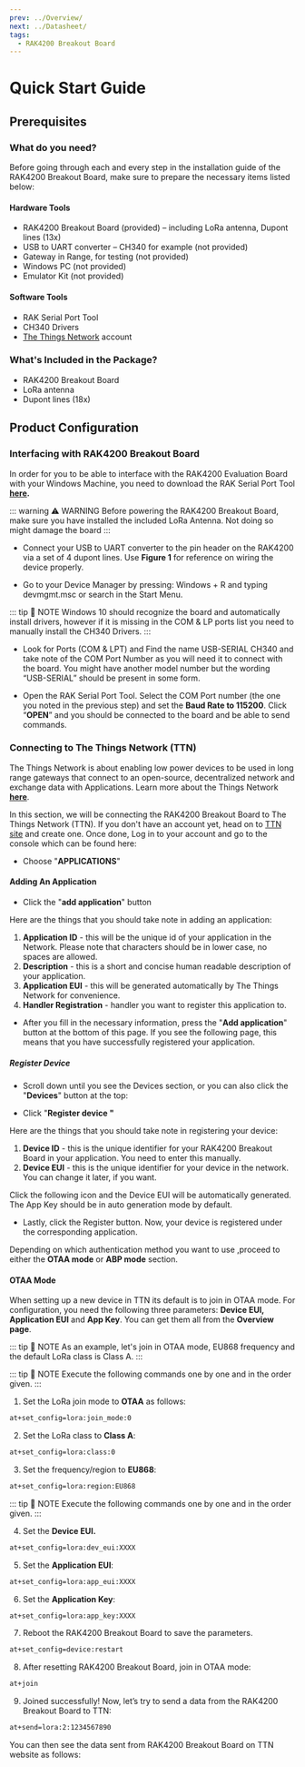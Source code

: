 ```yaml
---
prev: ../Overview/
next: ../Datasheet/
tags:
  - RAK4200 Breakout Board
---
```


# Quick Start Guide

## Prerequisites

<!---

<rk-img
  src="/assets/images/wisduo/rak4200-breakout-board/quickstart/main/peojuzuyfj5wzl51igyk.jpg"
  width="50%"
  caption="RAK4200 Breakout Board"
/>
--->

### What do you need?

Before going through each and every step in the installation guide of the RAK4200 Breakout Board, make sure to prepare the necessary items listed below:

#### Hardware Tools

- RAK4200 Breakout Board (provided) – including LoRa antenna, Dupont lines (13x) 
- USB to UART converter – CH340 for example (not provided) 
- Gateway in Range, for testing (not provided) 
- Windows PC (not provided) 
- Emulator Kit (not provided)

#### Software Tools

- RAK Serial Port Tool
- CH340 Drivers 
- [The Things Network](https://account.thethingsnetwork.org/register) account

### What's Included in the Package?

- RAK4200 Breakout Board
- LoRa antenna
- Dupont lines (18x)


## Product Configuration

### Interfacing with RAK4200 Breakout Board

In order for you to be able to interface with the RAK4200 Evaluation Board with your Windows Machine, you need to download the RAK Serial Port Tool **[here](https://downloads.rakwireless.com/en/LoRa/Tools/RAK_SERIAL_PORT_TOOL_V1.2.1.zip).**

::: warning ⚠️ WARNING
Before powering the RAK4200 Breakout Board, make sure you have installed the included LoRa Antenna. Not doing so might damage the board
:::

- Connect your USB to UART converter to the pin header on the RAK4200 via a set of 4 dupont lines. Use **Figure 1** for reference on wiring the device properly.

<rk-img
  src="/assets/images/wisduo/rak4200-breakout-board/quickstart/interfacing/a6qkw8rluttf89wrzwum.jpg"
  width="100%"
  caption="Powering up and interfacing with the board"
/>

- Go to your Device Manager by pressing: Windows + R and typing devmgmt.msc or search in the Start Menu.

::: tip 📝 NOTE
Windows 10 should recognize the board and automatically install drivers, however if it is missing in the COM & LP ports list you need to manually install the CH340 Drivers.
:::

- Look for Ports (COM & LPT) and Find the name USB-SERIAL CH340 and take note of the COM Port Number as you will need it to connect with the board. You might have another model number but the wording “USB-SERIAL” should be present in some form.

<rk-img
  src="/assets/images/wisduo/rak4200-breakout-board/quickstart/interfacing/tvkkkqpdpkszdf4ioyg6.png"
  width="70%"
  caption="COM Port settings"
/>

- Open the RAK Serial Port Tool. Select the COM Port number (the one you noted in the previous step) and set the **Baud Rate to 115200**. Click “**OPEN**” and you should be connected to the board and be able to send commands.

<rk-img
  src="/assets/images/wisduo/rak4200-breakout-board/quickstart/interfacing/ybo1fczw8uhagao2io7h.png"
  width="80%"
  caption="Configuring the RAK Serial Port Tool"
/>

### Connecting to The Things Network (TTN)

The Things Network is about enabling low power devices to be used in long range gateways that connect to an open-source, decentralized network and exchange data with Applications. Learn more about the Things Network [**here**](https://www.thethingsnetwork.org/docs/).

In this section, we will be connecting the RAK4200 Breakout Board to The Things Network (TTN). If you don't have an account yet, head on to [TTN site](https://www.thethingsnetwork.org/) and create one. Once done, Log in to your account and go to the console which can be found here:

<rk-img
  src="/assets/images/wisduo/rak4200-breakout-board/quickstart/ttn/ttn-homepage.png"
  width="100%"
  caption="The Things Network Home Page"
/>

<rk-img
  src="/assets/images/wisduo/rak4200-breakout-board/quickstart/ttn/ttn-console.png"
  width="100%"
  caption="TTN Console Page"
/>

- Choose "**APPLICATIONS**"

<rk-img
  src="/assets/images/wisduo/rak4200-breakout-board/quickstart/ttn/add-application.png"
  width="100%"
  caption="Application Page"
/>

#### Adding An Application

- Click the "**add application**" button

<rk-img
  src="/assets/images/wisduo/rak4200-breakout-board/quickstart/ttn/application-input.png"
  width="100%"
  caption="Adding an Application"
/>

Here are the things that you should take note in adding an application:

1. **Application ID** - this will be the unique id of your application in the Network. Please note that characters should be in lower case, no spaces are allowed.
2. **Description** - this is a short and concise human readable description of your application.
3. **Application EUI** - this will be generated automatically by The Things Network for convenience.
4. **Handler Registration** - handler you want to register this application to.

- After you fill in the necessary information, press the "**Add application**" button at the bottom of this page. If you see the following page, this means that you have successfully registered your application.

<rk-img
  src="/assets/images/wisduo/rak4200-breakout-board/quickstart/ttn/app-overview.png"
  width="100%"
  caption="Application Overview"
/>

##### Register Device

- Scroll down until you see the Devices section, or you can also click the "**Devices**" button at the top:

<rk-img
  src="/assets/images/wisduo/rak4200-breakout-board/quickstart/ttn/dev-section.png"
  width="100%"
  caption="Device Section"
/>

- Click "**Register device "**

<rk-img
  src="/assets/images/wisduo/rak4200-breakout-board/quickstart/ttn/add-device.png"
  width="100%"
  caption="Add your Device"
/>

Here are the things that you should take note in registering your device:

1. **Device ID** - this is the unique identifier for your RAK4200 Breakout Board in your application. You need to enter this manually.
2. **Device EUI** - this is the unique identifier for your device in the network. You can change it later, if you want.

Click the following icon and the Device EUI will be automatically generated. The App Key should be in auto generation mode by default.

- Lastly, click the Register button. Now, your device is registered under the corresponding application.

<rk-img
  src="/assets/images/wisduo/rak4200-breakout-board/quickstart/ttn/dev-overview2.png"
  width="100%"
  caption="Device Overview"
/>

Depending on which authentication method you want to use ,proceed to either the **OTAA mode** or **ABP mode** section.



#### OTAA Mode

When setting up a new device in TTN its default is to join in OTAA mode. For configuration, you need the following three parameters: **Device EUI, Application EUI** and **App Key**. You can get them all from the **Overview page**.

<rk-img
  src="/assets/images/wisduo/rak4200-breakout-board/quickstart/ttn/ttn-dev-overview.png"
  width="100%"
  caption="Device Overview Parameters"
/>

::: tip 📝 NOTE
As an example, let's join in OTAA mode, EU868 frequency and the default LoRa class is Class A.
:::

::: tip 📝 NOTE
Execute the following commands one by one and in the order given.
:::

1. Set the LoRa join mode to **OTAA** as follows:

```sh
at+set_config=lora:join_mode:0
```

2. Set the LoRa class to **Class A**:

```sh
at+set_config=lora:class:0
```

3. Set the frequency/region to **EU868**:

```sh
at+set_config=lora:region:EU868
```

<rk-img
  src="/assets/images/wisduo/rak4200-breakout-board/quickstart/ttn/otaa-serial1.png"
  width="45%"
  caption="AT Command for OTAA Join Mode, Class and Region"
/>

::: tip 📝 NOTE
Execute the following commands one by one and in the order given.
:::

4. Set the **Device EUI.**

```sh
at+set_config=lora:dev_eui:XXXX
```

5. Set the **Application EUI**:

```sh
at+set_config=lora:app_eui:XXXX
```

6. Set the **Application Key**:

```sh
at+set_config=lora:app_key:XXXX
```

<rk-img
  src="/assets/images/wisduo/rak4200-breakout-board/quickstart/ttn/otaa-serial2.png"
  width="45%"
  caption="AT Command for OTAA Device EUI, Application EUI and Application Key"
/>

7. Reboot the RAK4200 Breakout Board to save the parameters.

```sh
at+set_config=device:restart
```

8. After resetting RAK4200 Breakout Board, join in OTAA mode:

```sh
at+join
```

<rk-img
  src="/assets/images/wisduo/rak4200-breakout-board/quickstart/ttn/otaa-join.png"
  width="45%"
  caption="AT Command for OTAA LoRa Join via RAK Serial Port Tool"
/>

9. Joined successfully! Now, let’s try to send a data from the RAK4200 Breakout Board to TTN:

```sh
at+send=lora:2:1234567890
```

<rk-img
  src="/assets/images/wisduo/rak4200-breakout-board/quickstart/ttn/otaa-send-data.jpg"
  width="45%"
  caption="OTAA Test Sample Data Sent via RAK Serial Port Tool"
/>

You can then see the data sent from RAK4200 Breakout Board on TTN website as follows:

<rk-img
  src="/assets/images/wisduo/rak4200-breakout-board/quickstart/ttn/ttn-traffic.png"
  width="100%"
  caption="OTAA Test Sample Data Sent Viewed in The Things Network"
/>


